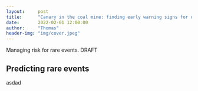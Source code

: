 ```yaml
---
layout:     post
title:      "Canary in the coal mine: finding early warning signs for drug shortages"
date:       2022-02-01 12:00:00
author:     "Thomas"
header-img: "img/cover.jpeg"
---
```

Managing risk for rare events.
<span class="label label-danger">DRAFT</span>

<!--more-->

## Predicting rare events

asdad